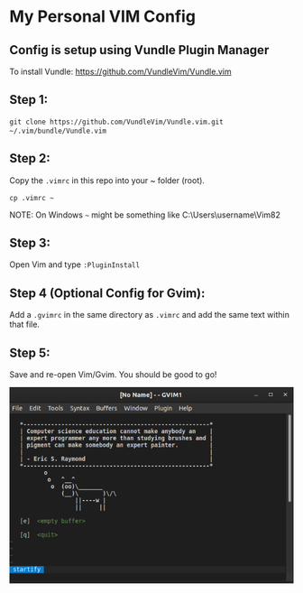 # My Personal VIM Config

## Config is setup using Vundle Plugin Manager

To install Vundle:
https://github.com/VundleVim/Vundle.vim


## Step 1:
```
git clone https://github.com/VundleVim/Vundle.vim.git ~/.vim/bundle/Vundle.vim
```
## Step 2:
Copy the ```.vimrc``` in this repo into your ~ folder (root).
```
cp .vimrc ~
```
NOTE: On Windows ```~``` might be something like C:\Users\username\Vim82

## Step 3:
Open Vim and type ```:PluginInstall```

## Step 4 (Optional Config for Gvim):
Add a ```.gvimrc``` in the same directory as ```.vimrc``` and add the same text within that file.

## Step 5:
Save and re-open Vim/Gvim. You should be good to go!

<img src="img/vim.png" alt="vim sample">
